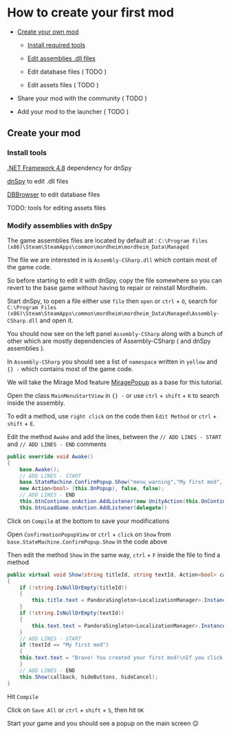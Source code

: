 # How to create your first mod

- [Create your own mod](https://github.com/mordheimmodcommunity/create-mod/blob/master/README.md#create-your-own-mod)

  - [Install required tools](https://github.com/mordheimmodcommunity/create-mod/blob/master/README.md#install-tools)

  - [Edit assemblies .dll files](https://github.com/mordheimmodcommunity/create-mod/blob/master/README.md#modify-assemblies-with-dnspy)
  
  - Edit database files ( TODO )
  
  - Edit assets files ( TODO )
  
- Share your mod with the community ( TODO )

- Add your mod to the launcher ( TODO )

## Create your mod

### Install tools

[.NET Framework 4.8](https://dotnet.microsoft.com/download/dotnet-framework/thank-you/net48-developer-pack-offline-installer) dependency for dnSpy

[dnSpy](https://github.com/0xd4d/dnSpy/releases/download/v6.1.4/dnSpy-net472.zip) to edit .dll files

[DBBrowser](https://dbeaver.io/files/dbeaver-ce-latest-x86_64-setup.exe) to edit database files

TODO: tools for editing assets files

### Modify assemblies with dnSpy

The game assemblies files are located by default at :
`C:\Program Files (x86)\Steam\SteamApps\common\mordheim\mordheim_Data\Managed`

The file we are interested in is `Assembly-CSharp.dll` which contain most of the game code.

So before starting to edit it with dnSpy, copy the file somewhere so you can revert to the base game without having to repair or reinstall Mordheim.

Start dnSpy, to open a file either use `file` then `open` or `ctrl` + `O`, search for `C:\Program Files (x86)\Steam\SteamApps\common\mordheim\mordheim_Data\Managed\Assembly-CSharp.dll` and open it.

You should now see on the left panel `Assembly-CSharp` along with a bunch of other which are mostly dependencies of Assembly-CSharp ( and dnSpy assemblies ).

In `Assembly-CSharp` you should see a list of `namespace` written in `yellow` and `{} -` which contains most of the game code.

We will take the Mirage Mod feature [MiragePopup](/MirageMod/MiragePopup.md) as a base for this tutorial.

Open the class `MainMenuStartView` in `{} -` or use `ctrl` + `shift` + `K` to search inside the assembly. 

To edit a method, use `right click` on the code then `Edit Method` or `ctrl` + `shift` + `E`.

Edit the method `Awake` and add the lines, between the `// ADD LINES - START` and `// ADD LINES - END` comments
```csharp
public override void Awake()
{
	base.Awake();
	// ADD LINES - START
	base.StateMachine.ConfirmPopup.Show("menu_warning","My first mod", 
	new Action<bool> (this.OnPopup), false, false);
	// ADD LINES - END
	this.btnContinue.onAction.AddListener(new UnityAction(this.OnContinueCampaign));
	this.btnLoadGame.onAction.AddListener(delegate()
```

Click on `Compile` at the bottom to save your modifications

Open `ConfirmationPopupView` or `ctrl` + `click` on `Show` from `base.StateMachine.ConfirmPopup.Show` in the code above

Then edit the method `Show` in the same way, `ctrl` + `F` inside the file to find a method
```csharp
public virtual void Show(string titleId, string textId, Action<bool> callback, bool hideButtons = false, bool hideCancel = false)
{
	if (!string.IsNullOrEmpty(titleId))
	{
		this.title.text = PandoraSingleton<LocalizationManager>.Instance.GetStringById(titleId);
	}
	if (!string.IsNullOrEmpty(textId))
	{
		this.text.text = PandoraSingleton<LocalizationManager>.Instance.GetStringById(textId);
	}
	// ADD LINES - START
	if (textId == "My first mod")
	{
	this.text.text = "Bravo! You created your first mod!\nIf you click on Confirm it will close the game.";
	}
	// ADD LINES - END
	this.Show(callback, hideButtons, hideCancel);
}
```

Hit `Compile`

Click on `Save All` or `ctrl` + `shift` + `S`, then hit `OK`

Start your game and you should see a popup on the main screen :wink:



